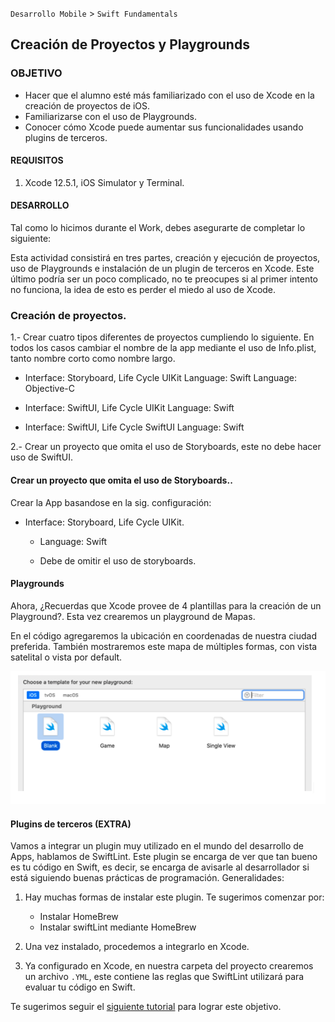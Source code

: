 
`Desarrollo Mobile` > `Swift Fundamentals`


## Creación de Proyectos y Playgrounds

### OBJETIVO

- Hacer que el alumno esté más familiarizado con el uso de Xcode en la creación de proyectos de iOS.
- Familiarizarse con el uso de Playgrounds. 
- Conocer cómo Xcode puede aumentar sus funcionalidades usando plugins de terceros.

#### REQUISITOS

1. Xcode 12.5.1, iOS Simulator y Terminal.


#### DESARROLLO

Tal como lo hicimos durante el Work, debes asegurarte de completar lo siguiente:

Esta actividad consistirá en tres partes, creación y ejecución de proyectos, uso de Playgrounds e instalación de un plugin de terceros en Xcode.  Este último podría ser un poco complicado, no te preocupes si al primer intento no funciona, la idea de esto es perder el miedo al uso de Xcode.


### Creación de proyectos.

1.- Crear cuatro tipos diferentes de proyectos cumpliendo lo siguiente. En todos los casos cambiar el nombre de la app mediante el uso de Info.plist, tanto nombre corto como nombre largo.

- Interface: Storyboard, Life Cycle UIKit
		Language: Swift
		Language: Objective-C

- Interface: SwiftUI, Life Cycle UIKit
		Language: Swift

- Interface: SwiftUI, Life Cycle SwiftUI		Language: Swift

2.- Crear un proyecto que omita el uso de Storyboards, este no debe hacer uso de SwiftUI. 


#### Crear un proyecto que omita el uso de Storyboards..

Crear la App basandose en la sig. configuración:

- Interface: Storyboard, Life Cycle UIKit.	
	- Language: Swift
	
	- Debe de omitir el uso de storyboards. 



#### Playgrounds

Ahora, ¿Recuerdas que Xcode provee de 4 plantillas para la creación de un Playground?. Esta vez crearemos un playground de Mapas.

En el código agregaremos la ubicación en coordenadas de nuestra ciudad preferida.
También mostraremos este mapa de múltiples formas, con vista satelital o vista por default.

![](playgrounds.png)


#### Plugins de terceros (EXTRA)

Vamos a integrar un plugin muy utilizado en el mundo del desarrollo de Apps, hablamos de SwiftLint. Este plugin se encarga de ver que tan bueno es tu código en Swift, es decir, se encarga de avisarle al desarrollador si está siguiendo buenas prácticas de programación.
Generalidades:

1. Hay muchas formas de instalar este plugin. Te sugerimos comenzar por:
	- Instalar HomeBrew
	- Instalar swiftLint mediante HomeBrew

2. Una vez instalado, procedemos a integrarlo en Xcode.

3. Ya configurado en Xcode, en nuestra carpeta del proyecto crearemos un archivo `.YML`, este contiene las reglas que SwiftLint utilizará para evaluar tu código en Swift.

Te sugerimos seguir el [siguiente tutorial](https://medium.com/developerinsider/how-to-use-swiftlint-with-xcode-to-enforce-swift-style-and-conventions-368e49e910) para lograr este objetivo.



